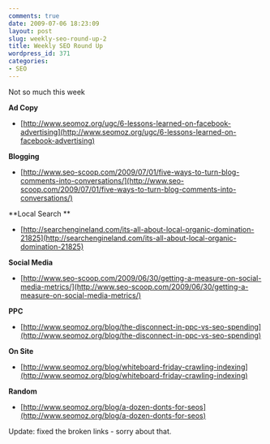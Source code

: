 ```yaml
---
comments: true
date: 2009-07-06 18:23:09
layout: post
slug: weekly-seo-round-up-2
title: Weekly SEO Round Up
wordpress_id: 371
categories:
- SEO
---
```


Not so much this week

**Ad Copy**



	
  * [http://www.seomoz.org/ugc/6-lessons-learned-on-facebook-advertising](http://www.seomoz.org/ugc/6-lessons-learned-on-facebook-advertising)


**Blogging**



	
  * [http://www.seo-scoop.com/2009/07/01/five-ways-to-turn-blog-comments-into-conversations/](http://www.seo-scoop.com/2009/07/01/five-ways-to-turn-blog-comments-into-conversations/)


**Local Search **



	
  * [http://searchengineland.com/its-all-about-local-organic-domination-21825](http://searchengineland.com/its-all-about-local-organic-domination-21825)


**Social Media**



	
  * [http://www.seo-scoop.com/2009/06/30/getting-a-measure-on-social-media-metrics/](http://www.seo-scoop.com/2009/06/30/getting-a-measure-on-social-media-metrics/)


**PPC**



	
  * [http://www.seomoz.org/blog/the-disconnect-in-ppc-vs-seo-spending](http://www.seomoz.org/blog/the-disconnect-in-ppc-vs-seo-spending)


**On Site**



	
  * [http://www.seomoz.org/blog/whiteboard-friday-crawling-indexing](http://www.seomoz.org/blog/whiteboard-friday-crawling-indexing)


**Random**



	
  * [http://www.seomoz.org/blog/a-dozen-donts-for-seos](http://www.seomoz.org/blog/a-dozen-donts-for-seos)


Update: fixed the broken links - sorry about that.

